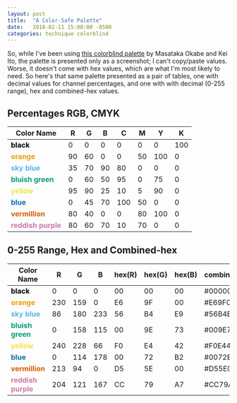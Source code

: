 ```yaml
---
layout: post
title:  "A Color-Safe Palette"
date:   2018-02-11 15:00:00 -0500
categories: technique colorblind
---
```


So, while I've been using [this colorblind palette](http://jfly.iam.u-tokyo.ac.jp/color/#pallet) by Masataka Okabe and Kei Ito, the palette is presented only as a screenshot; I can't copy/paste values. Worse, it doesn't come with hex values, which are what I'm most likely to need. So here's that same palette presented as a pair of tables, one with decimal values for channel percentages, and one with with decimal (0-255 range), hex and combined-hex values.

## Percentages RGB, CMYK

| Color Name | R | G | B | C | M | Y | K |
| --- | --- | --- | --- | --- | --- | --- | --- |
| <span style="color:#000000; font-weight:bold"> black </span> | 0 | 0 | 0 | 0 | 0 | 0 | 100 |
| <span style="color:#E69F00; font-weight:bold"> orange </span> | 90 | 60 | 0 | 0 | 50 | 100 | 0 |
| <span style="color:#56B4E9; font-weight:bold"> sky blue </span> | 35 | 70 | 90 | 80 | 0 | 0 | 0 |
| <span style="color:#009E73; font-weight:bold"> bluish green </span> | 0 | 60 | 50 | 95 | 0 | 75 | 0 |
| <span style="color:#F0E442; font-weight:bold"> yellow </span> | 95 | 90 | 25 | 10 | 5 | 90 | 0 |
| <span style="color:#0072B2; font-weight:bold"> blue </span> | 0 | 45 | 70 | 100 | 50 | 0 | 0 |
| <span style="color:#D55E00; font-weight:bold"> vermillion </span> | 80 | 40 | 0 | 0 | 80 | 100 | 0 |
| <span style="color:#CC79A7; font-weight:bold"> reddish purple </span> | 80 | 60 | 70 | 10 | 70 | 0 | 0 |

## 0-255 Range, Hex and Combined-hex

| Color Name | R | G | B | hex(R) | hex(G) | hex(B) | combined |
| --- | --- | --- | --- | --- | --- | --- | --- |
| <span style="color:#000000; font-weight:bold"> black </span> | 0 | 0 | 0 | 00 | 00 | 00 | #000000 |
| <span style="color:#E69F00; font-weight:bold"> orange </span> | 230 | 159 | 0 | E6 | 9F | 00 | #E69F00
| <span style="color:#56B4E9; font-weight:bold"> sky blue </span> | 86 | 180 | 233 | 56 | B4 | E9 | #56B4E9
| <span style="color:#009E73; font-weight:bold"> bluish green </span> | 0 | 158 | 115 | 00 | 9E | 73 | #009E73
| <span style="color:#F0E442; font-weight:bold"> yellow </span> | 240 | 228 | 66 | F0 | E4 | 42 | #F0E442
| <span style="color:#0072B2; font-weight:bold"> blue </span> | 0 | 114 | 178 | 00 | 72 | B2 | #0072B2
| <span style="color:#D55E00; font-weight:bold"> vermillion </span> | 213 | 94 | 0 | D5 | 5E | 00 | #D55E00
| <span style="color:#CC79A7; font-weight:bold"> reddish purple </span> | 204 | 121 | 167 | CC | 79 | A7 | #CC79A7
